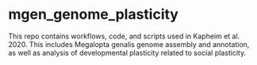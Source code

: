 # mgen_genome_plasticity
This repo contains workflows, code, and scripts used in Kapheim et al. 2020. This includes Megalopta genalis genome assembly and annotation, as well as analysis of developmental plasticity related to social plasticity.
